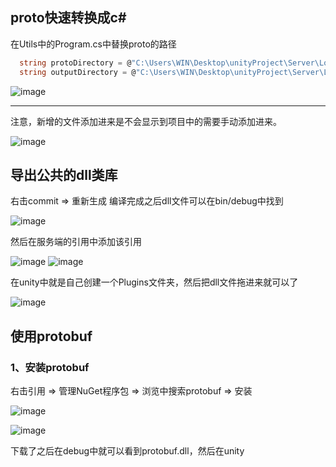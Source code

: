 ## proto快速转换成c#

  在Utils中的Program.cs中替换proto的路径
``` csharp
  string protoDirectory = @"C:\Users\WIN\Desktop\unityProject\Server\LockStepDemo1\Commit\Proto"; // 替换为你的.proto文件目录路径
  string outputDirectory = @"C:\Users\WIN\Desktop\unityProject\Server\LockStepDemo1\Commit\Proto\output"; // 替换为输出目录
```
![image](https://github.com/user-attachments/assets/e4575b51-417c-45bc-8862-8a7ab7916e68)

---
注意，新增的文件添加进来是不会显示到项目中的需要手动添加进来。</br>

![image](https://github.com/user-attachments/assets/ae557650-ece7-4731-b9b7-fa1927c59483)

## 导出公共的dll类库
右击commit => 重新生成 编译完成之后dll文件可以在bin/debug中找到

![image](https://github.com/user-attachments/assets/158070b3-c70b-45ce-9c47-cd7ae7903564)

然后在服务端的引用中添加该引用

![image](https://github.com/user-attachments/assets/b6c00187-125f-4e6f-84f4-ffe47c34c946)
![image](https://github.com/user-attachments/assets/da6b8d1d-8b86-417a-9a99-66c221651ce2)

在unity中就是自己创建一个Plugins文件夹，然后把dll文件拖进来就可以了

![image](https://github.com/user-attachments/assets/23c6f668-86bf-4d25-8a7a-ea5761b499e2)

## 使用protobuf
### 1、安装protobuf

右击引用 => 管理NuGet程序包 => 浏览中搜索protobuf => 安装

![image](https://github.com/user-attachments/assets/a11b5914-52c2-4c6c-996b-e7630e1ebd6c)

![image](https://github.com/user-attachments/assets/77916615-3f4d-41ab-9106-6eae3dbd087a)

下载了之后在debug中就可以看到protobuf.dll，然后在unity 

